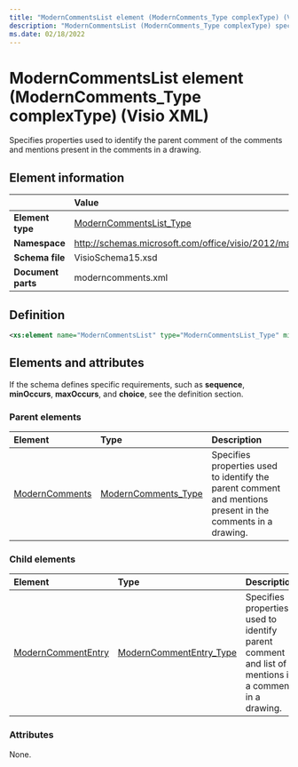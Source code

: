 ```yaml
---
title: "ModernCommentsList element (ModernComments_Type complexType) (Visio XML)"
description: "ModernCommentsList (ModernComments_Type complexType) specifies properties used to identify the parent comment and mentions present in the comments in a drawing."
ms.date: 02/18/2022
---
```


# ModernCommentsList element (ModernComments_Type complexType) (Visio XML)

Specifies properties used to identify the parent comment of the comments and mentions present in the comments in a drawing.
  
## Element information

||Value |
|:-----|:-----|
|**Element type** <br/> |[ModernCommentsList_Type](moderncommentslist_type-complextypevisio-xml.md) <br/> |
|**Namespace** <br/> |http://schemas.microsoft.com/office/visio/2012/main  <br/> |
|**Schema file** <br/> |VisioSchema15.xsd  <br/> |
|**Document parts** <br/> |moderncomments.xml  <br/> |
   
## Definition

```XML
<xs:element name="ModernCommentsList" type="ModernCommentsList_Type" minOccurs="0" maxOccurs="1" />
```

## Elements and attributes

If the schema defines specific requirements, such as **sequence**, **minOccurs**, **maxOccurs**, and **choice**, see the definition section. 
  
### Parent elements

|**Element**|**Type**|**Description**|
|:-----|:-----|:-----|
|[ModernComments](moderncomments-element-visiodocument_type-complextypevisio-xml.md) <br/> |[ModernComments_Type](moderncomments_type-complextypevisio-xml.md) <br/> |Specifies properties used to identify the parent comment and mentions present in the comments in a drawing. |
   
### Child elements

|**Element**|**Type**|**Description**|
|:-----|:-----|:-----|
|[ModernCommentEntry](moderncommententry-element-moderncommentslist_type-complextypevisio-xml.md) <br/> |[ModernCommentEntry_Type](moderncommententry_type-complextypevisio-xml.md) <br/> |Specifies properties used to identify parent comment and list of mentions in a comment in a drawing. |
   
### Attributes

None.
  

